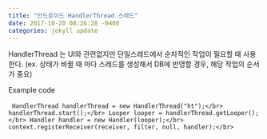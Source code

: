 ```yaml
---
title: "안드로이드 HandlerThread 스레드"
date: 2017-10-20 08:26:28 -0400
categories: jekyll update
---
```


HandlerThread 는 UI와 관련없지만 단일스레드에서 순차적인 작업이 필요할 때 사용한다.
(ex. 상태가 바뀔 때 마다 스레드를 생성해서 DB에 반영할 경우, 해당 작업의 순서가 중요)

Example code

​```
HandlerThread handlerThread = new HandlerThread("ht");</br>
handlerThread.start();</br>
Looper looper = handlerThread.getLooper();</br>
Handler handler = new Handler(looper);</br>
context.registerReceiver(receiver, filter, null, handler);</br>
​```


